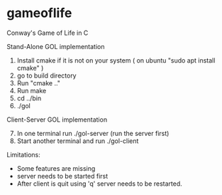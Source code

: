 # gameoflife
Conway's Game of Life in C

Stand-Alone GOL implementation
1) Install cmake if it is not on your system ( on ubuntu "sudo apt install cmake" )
2) go to build directory
3) Run "cmake .."
4) Run make
5) cd ../bin
6) ./gol

Client-Server GOL implementation

7) In one terminal run ./gol-server (run the server first)
8) Start another terminal and run ./gol-client


Limitations:
- Some features are missing
- server needs to be started first
- After client is quit using 'q' server needs to be restarted.

